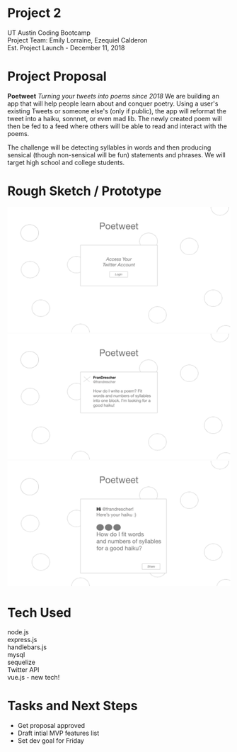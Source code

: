  # Project 2
 UT Austin Coding Bootcamp \
 Project Team: Emily Lorraine, Ezequiel Calderon \
 Est. Project Launch - December 11, 2018
 
 # Project Proposal

 **Poetweet**
 *Turning your tweets into poems since 2018*
 We are building an app that will help people learn about and conquer poetry. Using a user's existing Tweets or someone else's (only if public),
 the app will reformat the tweet into a haiku, sonnnet, or even mad lib. The newly created poem will then be fed to a feed
 where others will be able to read and interact with the poems. 

 The challenge will be detecting syllables in words and then producing sensical (though non-sensical will be fun) statements and phrases. We will target high school and college students. 

 
 # Rough Sketch / Prototype
 ![img1](./public/img/img1poetweet.png "Poetweet 1")
 ![img2](./public/img/img2poetweet.png "Poetweet 2")
 ![img3](./public/img/img3poetweet.png "Poetweet 3")

 
 # Tech Used
 node.js \
 express.js \
 handlebars.js \
 mysql \
 sequelize \
 Twitter API \
 vue.js - new tech! 
 
 # Tasks and Next Steps
 - Get proposal approved
 - Draft intial MVP features list
 - Set dev goal for Friday
